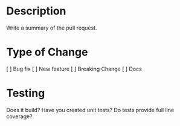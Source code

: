 # Description
Write a summary of the pull request.

# Type of Change
[ ] Bug fix
[ ] New feature
[ ] Breaking Change
[ ] Docs

# Testing
Does it build?
Have you created unit tests?
Do tests provide full line coverage?
